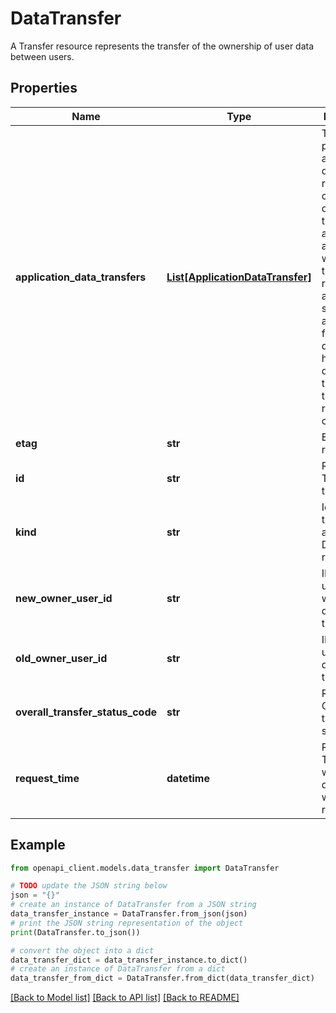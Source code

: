# DataTransfer

A Transfer resource represents the transfer of the ownership of user data between users.

## Properties

Name | Type | Description | Notes
------------ | ------------- | ------------- | -------------
**application_data_transfers** | [**List[ApplicationDataTransfer]**](ApplicationDataTransfer.md) | The list of per-application data transfer resources. It contains details of the applications associated with this transfer resource, and also specifies the applications for which data transfer has to be done at the time of the transfer resource creation. | [optional] 
**etag** | **str** | ETag of the resource. | [optional] 
**id** | **str** | Read-only. The transfer&#39;s ID. | [optional] 
**kind** | **str** | Identifies the resource as a DataTransfer request. | [optional] [default to 'admin#datatransfer#DataTransfer']
**new_owner_user_id** | **str** | ID of the user to whom the data is being transferred. | [optional] 
**old_owner_user_id** | **str** | ID of the user whose data is being transferred. | [optional] 
**overall_transfer_status_code** | **str** | Read-only. Overall transfer status. | [optional] 
**request_time** | **datetime** | Read-only. The time at which the data transfer was requested. | [optional] 

## Example

```python
from openapi_client.models.data_transfer import DataTransfer

# TODO update the JSON string below
json = "{}"
# create an instance of DataTransfer from a JSON string
data_transfer_instance = DataTransfer.from_json(json)
# print the JSON string representation of the object
print(DataTransfer.to_json())

# convert the object into a dict
data_transfer_dict = data_transfer_instance.to_dict()
# create an instance of DataTransfer from a dict
data_transfer_from_dict = DataTransfer.from_dict(data_transfer_dict)
```
[[Back to Model list]](../README.md#documentation-for-models) [[Back to API list]](../README.md#documentation-for-api-endpoints) [[Back to README]](../README.md)


